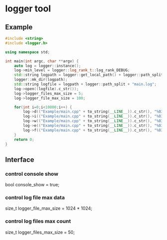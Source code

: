 # logger tool

## Example

```c++
#include <string>
#include <logger.h>

using namespace std;

int main(int argc, char **argv) {
    auto log = logger::instance();
    log->min_level = logger::log_rank_t::log_rank_DEBUG;
    std::string logpath = logger::get_local_path() + logger::path_split + "log";
    logger::mk_dir(logpath);
    std::string logfile = logpath + logger::path_split + "main.log";
    log->open((logfile).c_str());
    log->logger_files_max_size = 5;
    log->logger_file_max_size = 100;

    for(int i=0;i<10000;i++) {
        log->d(("Example/main.cpp" + to_string(__LINE__)).c_str(), "%03d:%s", i,"DEBUG");
        log->i(("Example/main.cpp" + to_string(__LINE__)).c_str(), "%03d:%s", i,"INFO");
        log->w(("Example/main.cpp" + to_string(__LINE__)).c_str(), "%03d:%s", i,"WARNING");
        log->e(("Example/main.cpp" + to_string(__LINE__)).c_str(), "%03d:%s", i,"ERROR");
        log->f(("Example/main.cpp" + to_string(__LINE__)).c_str(), "%03d:%s", i,"FATAL");
    }
    return 0;
}
```
## Interface

### control console show

bool console_show = true;

### control log file max data

size_t logger_file_max_size = 1024 * 1024;

### control log files max count

size_t logger_files_max_size = 50;

